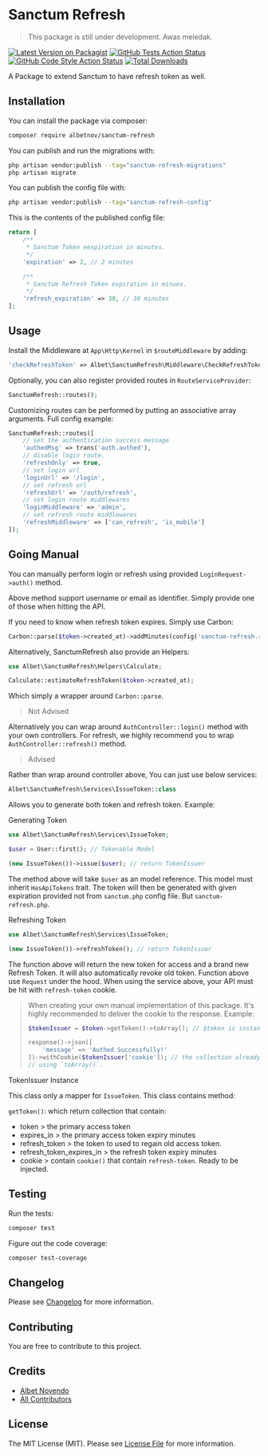 # Sanctum Refresh

> This package is still under development. Awas meledak.

[![Latest Version on Packagist](https://img.shields.io/packagist/v/albetnov/sanctum-refresh.svg?style=flat-square)](https://packagist.org/packages/albetnov/sanctum-refresh)
[![GitHub Tests Action Status](https://img.shields.io/github/actions/workflow/status/albetnov/sanctum-refresh/run-tests.yml?branch=main&label=tests&style=flat-square)](https://github.com/albetnov/sanctum-refresh/actions?query=workflow%3Arun-tests+branch%3Amain)
[![GitHub Code Style Action Status](https://img.shields.io/github/actions/workflow/status/albetnov/sanctum-refresh/fix-php-code-style-issues.yml?branch=main&label=code%20style&style=flat-square)](https://github.com/albetnov/sanctum-refresh/actions?query=workflow%3A"Fix+PHP+code+style+issues"+branch%3Amain)
[![Total Downloads](https://img.shields.io/packagist/dt/albetnov/sanctum-refresh.svg?style=flat-square)](https://packagist.org/packages/albetnov/sanctum-refresh)

A Package to extend Sanctum to have refresh token as well.

## Installation

You can install the package via composer:

```bash
composer require albetnov/sanctum-refresh
```

You can publish and run the migrations with:

```bash
php artisan vendor:publish --tag="sanctum-refresh-migrations"
php artisan migrate
```

You can publish the config file with:

```bash
php artisan vendor:publish --tag="sanctum-refresh-config"
```

This is the contents of the published config file:

```php
return [
    /**
     * Sanctum Token eexpiration in minutes.
     */
    'expiration' => 2, // 2 minutes

    /**
     * Sanctum Refresh Token expiration in minues.
     */
    'refresh_expiration' => 30, // 30 minutes
];
```

## Usage

Install the Middleware at `App\Http\Kernel` in `$routeMiddleware` by adding:

```php
'checkRefreshToken' => Albet\SanctumRefresh\Middleware\CheckRefreshToken
```

Optionally, you can also register provided routes in `RouteServiceProvider`:

```php
SanctumRefresh::routes();
```

Customizing routes can be performed by putting an associative array arguments.
Full config example:

```php
SanctumRefresh::routes([
    // set the authentication success message
    'authedMsg' => trans('auth.authed'),
    // disable login route.
    'refreshOnly' => true,
    // set login url
    'loginUrl' => '/login',
    // set refresh url
    'refreshUrl' => '/auth/refresh',
    // set login route middlewares
    'loginMiddleware' => 'admin',
    // set refresh route middlewares
    'refreshMiddleware' => ['can_refresh', 'is_mobile']
]);
```

## Going Manual

You can manually perform login or refresh using provided
`LoginRequest->auth()` method.

Above method support username or email as identifier. Simply provide one of those when hitting the API.

If you need to know when refresh token expires. Simply use Carbon:
```php
Carbon::parse($token->created_at)->addMinutes(config('sanctum-refresh.refresh_expiration'))
```

Alternatively, SanctumRefresh also provide an Helpers:

```php
use Albet\SanctumRefresh\Helpers\Calculate;

Calculate::estimateRefreshToken($token->created_at);
```

Which simply a wrapper around `Carbon::parse`.

> Not Advised

Alternatively you can wrap around `AuthController::login()` method with your own controllers.
For refresh, we highly recommend you to wrap `AuthController::refresh()` method.

> Advised

Rather than wrap around controller above, You can just use below services:

```php
Albet\SanctumRefresh\Services\IssueToken::class
```

Allows you to generate both token and refresh token. Example:

Generating Token

```php
use Albet\SanctumRefresh\Services\IssueToken;

$user = User::first(); // Tokenable Model

(new IssueToken())->issue($user); // return TokenIssuer
```

The method above will take `$user` as an model reference. This model must inherit `HasApiTokens`
trait. The token will then be generated with given expiration provided not from 
`sanctum.php` config file. But `sanctum-refresh.php`.

Refreshing Token

```php
use Albet\SanctumRefresh\Services\IssueToken;

(new IssueToken())->refreshToken(); // return TokenIssuer
```

The function above will return the new token for access and a brand new Refresh Token. It will also automatically
revoke old token. Function above use `Request` under the hood. When using the service above, your API must be hit
with `refresh-token` cookie.

> When creating your own manual implementation of this package. It's highly recommended to deliver the cookie to the 
> response. Example:
> ```php
> $tokenIssuer = $token->getToken()->toArray(); // $token is instance of TokenIssuer
> 
> response()->json([
>     'message' => 'Authed Successfully!'
> ])->withCookie($tokenIssuer['cookie']); // the collection already converted to array 
> // using `toArray()`.
> ```

TokenIssuer Instance

This class only a mapper for `IssueToken`. This class contains method:

`getToken()`: which return collection that contain:

- token > the primary access token
- expires_in > the primary access token expiry minutes
- refresh_token > the token to used to regain old access token.
- refresh_token_expires_in > the refresh token expiry minutes
- cookie > contain `cookie()` that contain `refresh-token`. Ready to be injected. 

## Testing

Run the tests:

```bash
composer test
```

Figure out the code coverage:

```bash
composer test-coverage
```

## Changelog

Please see [Changelog](CHANGELOG.md) for more information.


## Contributing

You are free to contribute to this project.

## Credits

- [Albet Novendo](https://github.com/albetnov)
- [All Contributors](../../contributors)

## License

The MIT License (MIT). Please see [License File](LICENSE.md) for more information.
